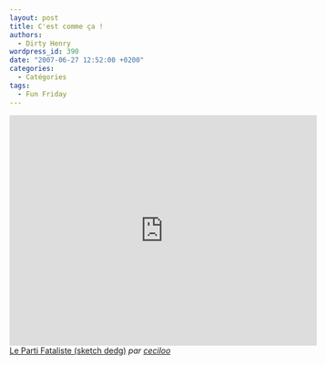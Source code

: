 ```yaml
---
layout: post
title: C'est comme ça !
authors:
  - Dirty Henry
wordpress_id: 390
date: "2007-06-27 12:52:00 +0200"
categories:
  - Catégories
tags:
  - Fun Friday
---
```


<iframe frameborder="0" width="540" height="405" src="http://www.dailymotion.com/embed/video/xx3d6"></iframe><br /><a href="http://www.dailymotion.com/video/xx3d6_le-parti-fataliste-sketch-dedg_fun" target="_blank">Le Parti Fataliste (sketch dedg)</a> <i>par <a href="http://www.dailymotion.com/ceciloo" target="_blank">ceciloo</a></i>
